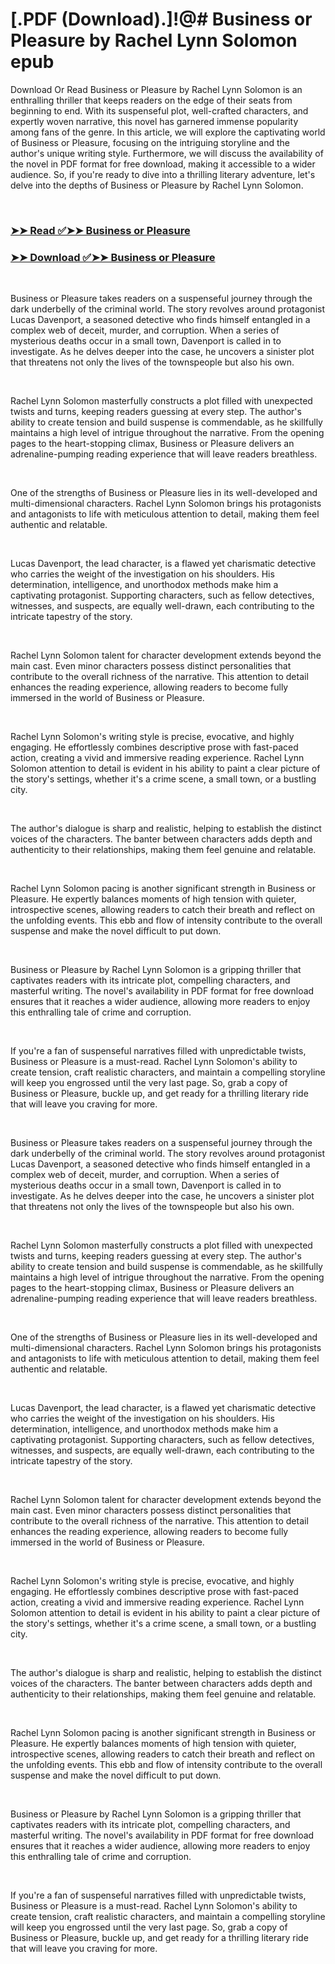# [.PDF (Download).]!@# Business or Pleasure by Rachel Lynn Solomon epub

<p>Download Or Read Business or Pleasure by Rachel Lynn Solomon is an enthralling thriller that keeps readers on the edge of their seats from beginning to end. With its suspenseful plot, well-crafted characters, and expertly woven narrative, this novel has garnered immense popularity among fans of the genre. In this article, we will explore the captivating world of Business or Pleasure, focusing on the intriguing storyline and the author's unique writing style. Furthermore, we will discuss the availability of the novel in PDF format for free download, making it accessible to a wider audience. So, if you're ready to dive into a thrilling literary adventure, let's delve into the depths of Business or Pleasure by Rachel Lynn Solomon.</p>
<p>&nbsp;</p>

### [➤➤ Read ✅➤➤ Business or Pleasure](https://thehelpfulbooks.blogspot.com/id/60290718)

### [➤➤ Download ✅➤➤ Business or Pleasure](https://thehelpfulbooks.blogspot.com/id/60290718)

<p>&nbsp;</p>
<p>Business or Pleasure takes readers on a suspenseful journey through the dark underbelly of the criminal world. The story revolves around protagonist Lucas Davenport, a seasoned detective who finds himself entangled in a complex web of deceit, murder, and corruption. When a series of mysterious deaths occur in a small town, Davenport is called in to investigate. As he delves deeper into the case, he uncovers a sinister plot that threatens not only the lives of the townspeople but also his own.</p>
<p>&nbsp;</p>
<p>Rachel Lynn Solomon masterfully constructs a plot filled with unexpected twists and turns, keeping readers guessing at every step. The author's ability to create tension and build suspense is commendable, as he skillfully maintains a high level of intrigue throughout the narrative. From the opening pages to the heart-stopping climax, Business or Pleasure delivers an adrenaline-pumping reading experience that will leave readers breathless.</p>
<p>&nbsp;</p>
<p>One of the strengths of Business or Pleasure lies in its well-developed and multi-dimensional characters. Rachel Lynn Solomon brings his protagonists and antagonists to life with meticulous attention to detail, making them feel authentic and relatable.</p>
<p>&nbsp;</p>
<p>Lucas Davenport, the lead character, is a flawed yet charismatic detective who carries the weight of the investigation on his shoulders. His determination, intelligence, and unorthodox methods make him a captivating protagonist. Supporting characters, such as fellow detectives, witnesses, and suspects, are equally well-drawn, each contributing to the intricate tapestry of the story.</p>
<p>&nbsp;</p>
<p>Rachel Lynn Solomon talent for character development extends beyond the main cast. Even minor characters possess distinct personalities that contribute to the overall richness of the narrative. This attention to detail enhances the reading experience, allowing readers to become fully immersed in the world of Business or Pleasure.</p>
<p>&nbsp;</p>
<p>Rachel Lynn Solomon's writing style is precise, evocative, and highly engaging. He effortlessly combines descriptive prose with fast-paced action, creating a vivid and immersive reading experience. Rachel Lynn Solomon attention to detail is evident in his ability to paint a clear picture of the story's settings, whether it's a crime scene, a small town, or a bustling city.</p>
<p>&nbsp;</p>
<p>The author's dialogue is sharp and realistic, helping to establish the distinct voices of the characters. The banter between characters adds depth and authenticity to their relationships, making them feel genuine and relatable.</p>
<p>&nbsp;</p>
<p>Rachel Lynn Solomon pacing is another significant strength in Business or Pleasure. He expertly balances moments of high tension with quieter, introspective scenes, allowing readers to catch their breath and reflect on the unfolding events. This ebb and flow of intensity contribute to the overall suspense and make the novel difficult to put down.</p>
<p>&nbsp;</p>
<p>Business or Pleasure by Rachel Lynn Solomon is a gripping thriller that captivates readers with its intricate plot, compelling characters, and masterful writing. The novel's availability in PDF format for free download ensures that it reaches a wider audience, allowing more readers to enjoy this enthralling tale of crime and corruption.</p>
<p>&nbsp;</p>
<p>If you're a fan of suspenseful narratives filled with unpredictable twists, Business or Pleasure is a must-read. Rachel Lynn Solomon's ability to create tension, craft realistic characters, and maintain a compelling storyline will keep you engrossed until the very last page. So, grab a copy of Business or Pleasure, buckle up, and get ready for a thrilling literary ride that will leave you craving for more.</p>
<p>&nbsp;</p>
<p>Business or Pleasure takes readers on a suspenseful journey through the dark underbelly of the criminal world. The story revolves around protagonist Lucas Davenport, a seasoned detective who finds himself entangled in a complex web of deceit, murder, and corruption. When a series of mysterious deaths occur in a small town, Davenport is called in to investigate. As he delves deeper into the case, he uncovers a sinister plot that threatens not only the lives of the townspeople but also his own.</p>
<p>&nbsp;</p>
<p>Rachel Lynn Solomon masterfully constructs a plot filled with unexpected twists and turns, keeping readers guessing at every step. The author's ability to create tension and build suspense is commendable, as he skillfully maintains a high level of intrigue throughout the narrative. From the opening pages to the heart-stopping climax, Business or Pleasure delivers an adrenaline-pumping reading experience that will leave readers breathless.</p>
<p>&nbsp;</p>
<p>One of the strengths of Business or Pleasure lies in its well-developed and multi-dimensional characters. Rachel Lynn Solomon brings his protagonists and antagonists to life with meticulous attention to detail, making them feel authentic and relatable.</p>
<p>&nbsp;</p>
<p>Lucas Davenport, the lead character, is a flawed yet charismatic detective who carries the weight of the investigation on his shoulders. His determination, intelligence, and unorthodox methods make him a captivating protagonist. Supporting characters, such as fellow detectives, witnesses, and suspects, are equally well-drawn, each contributing to the intricate tapestry of the story.</p>
<p>&nbsp;</p>
<p>Rachel Lynn Solomon talent for character development extends beyond the main cast. Even minor characters possess distinct personalities that contribute to the overall richness of the narrative. This attention to detail enhances the reading experience, allowing readers to become fully immersed in the world of Business or Pleasure.</p>
<p>&nbsp;</p>
<p>Rachel Lynn Solomon's writing style is precise, evocative, and highly engaging. He effortlessly combines descriptive prose with fast-paced action, creating a vivid and immersive reading experience. Rachel Lynn Solomon attention to detail is evident in his ability to paint a clear picture of the story's settings, whether it's a crime scene, a small town, or a bustling city.</p>
<p>&nbsp;</p>
<p>The author's dialogue is sharp and realistic, helping to establish the distinct voices of the characters. The banter between characters adds depth and authenticity to their relationships, making them feel genuine and relatable.</p>
<p>&nbsp;</p>
<p>Rachel Lynn Solomon pacing is another significant strength in Business or Pleasure. He expertly balances moments of high tension with quieter, introspective scenes, allowing readers to catch their breath and reflect on the unfolding events. This ebb and flow of intensity contribute to the overall suspense and make the novel difficult to put down.</p>
<p>&nbsp;</p>
<p>Business or Pleasure by Rachel Lynn Solomon is a gripping thriller that captivates readers with its intricate plot, compelling characters, and masterful writing. The novel's availability in PDF format for free download ensures that it reaches a wider audience, allowing more readers to enjoy this enthralling tale of crime and corruption.</p>
<p>&nbsp;</p>
<p>If you're a fan of suspenseful narratives filled with unpredictable twists, Business or Pleasure is a must-read. Rachel Lynn Solomon's ability to create tension, craft realistic characters, and maintain a compelling storyline will keep you engrossed until the very last page. So, grab a copy of Business or Pleasure, buckle up, and get ready for a thrilling literary ride that will leave you craving for more.</p>
<p>&nbsp;</p>
